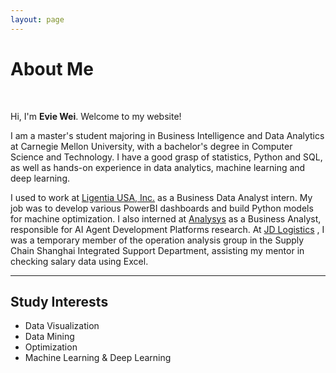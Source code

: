 ```yaml
---
layout: page
---
```


# About Me

<!--<img src="https://caihanlin.com/caihanlin.jpg" class="floatpic">-->
<br>

Hi, I'm **Evie Wei**. Welcome to my website!<br>

I am a master's student majoring in Business Intelligence and Data Analytics at Carnegie Mellon University, with a bachelor's degree in Computer Science and Technology. I have a good grasp of statistics, Python and SQL, as well as hands-on experience in data analytics, machine learning and deep learning.

I used to work at [Ligentia USA, Inc.](https://ligentia.com/) as a Business Data Analyst intern. My job was to develop various PowerBI dashboards and build Python models for machine optimization. I also interned at [Analysys](https://www.analysys.cn/) as a Business Analyst, responsible for AI Agent Development Platforms research. At [JD Logistics](https://www.jdl.com/en/profile) , I was a temporary member of the operation analysis group in the Supply Chain Shanghai Integrated Support Department, assisting my mentor in checking salary data using Excel.<br>

---

## Study Interests

- Data Visualization
- Data Mining
- Optimization
- Machine Learning & Deep Learning
<br>
